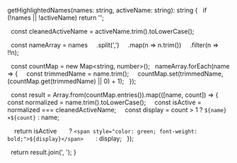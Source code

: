 getHighlightedNames(names: string, activeName: string): string {
  if (!names || !activeName) return '';

  const cleanedActiveName = activeName.trim().toLowerCase();

  const nameArray = names
    .split(',')
    .map(n => n.trim())
    .filter(n => !!n);

  const countMap = new Map<string, number>();
  nameArray.forEach(name => {
    const trimmedName = name.trim();
    countMap.set(trimmedName, (countMap.get(trimmedName) || 0) + 1);
  });

  const result = Array.from(countMap.entries()).map(([name, count]) => {
    const normalized = name.trim().toLowerCase();
    const isActive = normalized === cleanedActiveName;
    const display = count > 1 ? `${name} ×${count}` : name;

    return isActive
      ? `<span style="color: green; font-weight: bold;">${display}</span>`
      : display;
  });

  return result.join(', ');
}
